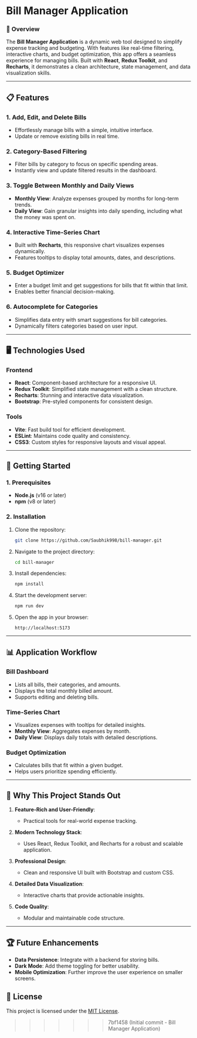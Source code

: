 # **Bill Manager Application**

### 🌟 **Overview**

The **Bill Manager Application** is a dynamic web tool designed to simplify expense tracking and budgeting. With features like real-time filtering, interactive charts, and budget optimization, this app offers a seamless experience for managing bills. Built with **React**, **Redux Toolkit**, and **Recharts**, it demonstrates a clean architecture, state management, and data visualization skills.

---

## 📋 **Features**

### **1. Add, Edit, and Delete Bills**
- Effortlessly manage bills with a simple, intuitive interface.
- Update or remove existing bills in real time.

### **2. Category-Based Filtering**
- Filter bills by category to focus on specific spending areas.
- Instantly view and update filtered results in the dashboard.

### **3. Toggle Between Monthly and Daily Views**
- **Monthly View**: Analyze expenses grouped by months for long-term trends.
- **Daily View**: Gain granular insights into daily spending, including what the money was spent on.

### **4. Interactive Time-Series Chart**
- Built with **Recharts**, this responsive chart visualizes expenses dynamically.
- Features tooltips to display total amounts, dates, and descriptions.

### **5. Budget Optimizer**
- Enter a budget limit and get suggestions for bills that fit within that limit.
- Enables better financial decision-making.

### **6. Autocomplete for Categories**
- Simplifies data entry with smart suggestions for bill categories.
- Dynamically filters categories based on user input.

---

## 🖥️ **Technologies Used**

### **Frontend**
- **React**: Component-based architecture for a responsive UI.
- **Redux Toolkit**: Simplified state management with a clean structure.
- **Recharts**: Stunning and interactive data visualization.
- **Bootstrap**: Pre-styled components for consistent design.

### **Tools**
- **Vite**: Fast build tool for efficient development.
- **ESLint**: Maintains code quality and consistency.
- **CSS3**: Custom styles for responsive layouts and visual appeal.

---

## 🚀 **Getting Started**

### **1. Prerequisites**
- **Node.js** (v16 or later)
- **npm** (v8 or later)

### **2. Installation**
1. Clone the repository:
   ```bash
   git clone https://github.com/Saubhik998/bill-manager.git
   ```
2. Navigate to the project directory:
   ```bash
   cd bill-manager
   ```
3. Install dependencies:
   ```bash
   npm install
   ```
4. Start the development server:
   ```bash
   npm run dev
   ```
5. Open the app in your browser:
   ```
   http://localhost:5173
   ```

---

## 📊 **Application Workflow**

### **Bill Dashboard**
- Lists all bills, their categories, and amounts.
- Displays the total monthly billed amount.
- Supports editing and deleting bills.

### **Time-Series Chart**
- Visualizes expenses with tooltips for detailed insights.
- **Monthly View**: Aggregates expenses by month.
- **Daily View**: Displays daily totals with detailed descriptions.

### **Budget Optimization**
- Calculates bills that fit within a given budget.
- Helps users prioritize spending efficiently.

---


## 🎯 **Why This Project Stands Out**

1. **Feature-Rich and User-Friendly**:
   - Practical tools for real-world expense tracking.

2. **Modern Technology Stack**:
   - Uses React, Redux Toolkit, and Recharts for a robust and scalable application.

3. **Professional Design**:
   - Clean and responsive UI built with Bootstrap and custom CSS.

4. **Detailed Data Visualization**:
   - Interactive charts that provide actionable insights.

5. **Code Quality**:
   - Modular and maintainable code structure.

---

## 🏆 **Future Enhancements**
- **Data Persistence**: Integrate with a backend for storing bills.
- **Dark Mode**: Add theme toggling for better usability.
- **Mobile Optimization**: Further improve the user experience on smaller screens.

## 📜 **License**

This project is licensed under the [MIT License](LICENSE).

>>>>>>> 7bf1458 (Initial commit - Bill Manager Application)
